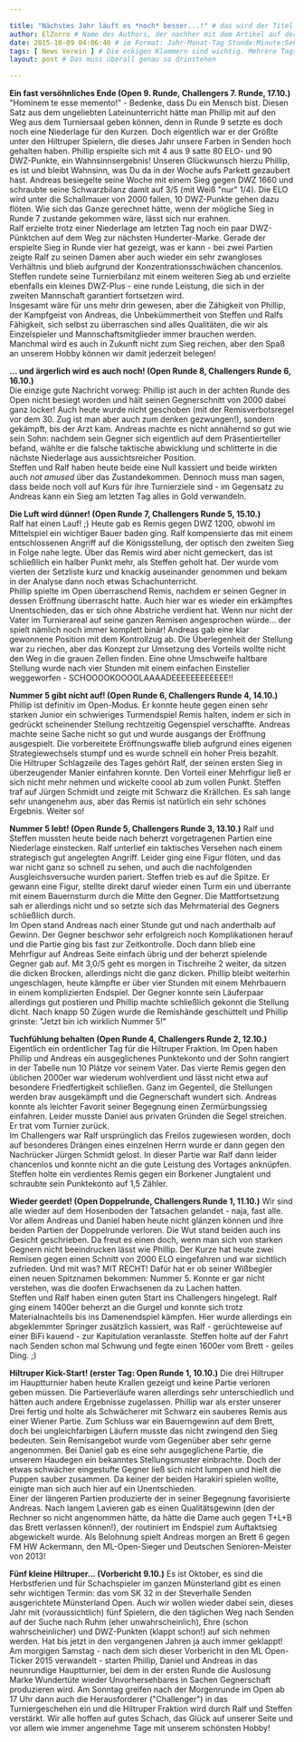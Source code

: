 ```yaml
---

title: "Nächstes Jahr läuft es *noch* besser...!" # das wird der Titel der Seite, am besten in Anführungszeichen (z.B. wenn er Sonderzeichen enthält)
author: ElZorro # Name des Authors, der nachher mit dem Artikel auf der Seite angezeigt wird; das ist unabhängig vom github-Benutzernamen
date: 2015-10-09 04:06:40 # im Format: Jahr-Monat-Tag Stunde:Minute:Sekunde, die Uhrzeit ist optional
tags: [ News Verein ] # Die eckigen Klammern sind wichtig. Mehrere Tags werden durch Kommas separiert
layout: post # Das muss überall genau so drinstehen

---
```

**Ein fast versöhnliches Ende (Open 9. Runde, Challengers 7. Runde, 17.10.)**
  "Hominem te esse memento!" - Bedenke, dass Du ein Mensch bist. Diesen Satz aus dem ungeliebten Lateinunterricht hätte man Phillip mit auf den Weg aus dem Turniersaal geben können, denn in Runde 9 setzte es doch noch eine Niederlage für den Kurzen. Doch eigentlich war er der Größte unter den Hiltruper Spielern, die dieses Jahr unsere Farben in Senden hoch gehalten haben. Phillip erspielte sich mit 4 aus 9 satte 80 ELO- und 90 DWZ-Punkte, ein Wahnsinnsergebnis! Unseren Glückwunsch hierzu Phillip, es ist und bleibt Wahnsinn, was Du da in der Woche aufs Parkett gezaubert hast. Andreas besiegelte seine Woche mit einem Sieg gegen DWZ 1660 und schraubte seine Schwarzbilanz damit auf 3/5 (mit Weiß "nur" 1/4). Die ELO wird unter die Schallmauer von 2000 fallen, 10 DWZ-Punkte gehen dazu flöten. Wie sich das Ganze gerechnet hätte, wenn der mögliche Sieg in Runde 7 zustande gekommen wäre, lässt sich nur erahnen.  
  Ralf erzielte trotz einer Niederlage am letzten Tag noch ein paar DWZ-Pünktchen auf dem Weg zur nächsten Hunderter-Marke. Gerade der erspielte Sieg in Runde vier hat gezeigt, was er kann - bei zwei Partien zeigte Ralf zu seinen Damen aber auch wieder ein sehr zwangloses Verhältnis und blieb aufgrund der Konzentrationsschwächen chancenlos. Steffen rundete seine Turnierbilanz mit einem weiteren Sieg ab und erzielte ebenfalls ein kleines DWZ-Plus - eine runde Leistung, die sich in der zweiten Mannschaft garantiert fortsetzen wird.  
  Insgesamt wäre für uns mehr drin gewesen, aber die Zähigkeit von Phillip, der Kampfgeist von Andreas, die Unbekümmertheit von Steffen und Ralfs Fähigkeit, sich selbst zu überraschen sind alles Qualitäten, die wir als Einzelspieler und Mannschaftsmitglieder immer brauchen werden. Manchmal wird es auch in Zukunft nicht zum Sieg reichen, aber den Spaß an unserem Hobby können wir damit jederzeit belegen!

<!-- continue -->
**... und ärgerlich wird es auch noch! (Open Runde 8, Challengers Runde 6, 16.10.)**  
  Die einzige gute Nachricht vorweg: Phillip ist auch in der achten Runde des Open nicht besiegt worden und hält seinen Gegnerschnitt von 2000 dabei ganz locker! Auch heute wurde nicht geschoben (mit der Remisverbotsregel vor dem 30. Zug ist man aber auch zum denken gezwungen!), sondern gekämpft, bis der Arzt kam. Andreas machte es nicht annähernd so gut wie sein Sohn: nachdem sein Gegner sich eigentlich auf dem Präsentierteller befand, wählte er die falsche taktische abwicklung und schlitterte in die nächste Niederlage aus aussichtsreicher Position.  
  Steffen und Ralf haben heute beide eine Null kassiert und beide wirkten auch *not amused* über das Zustandekommen. Dennoch muss man sagen, dass beide noch voll auf Kurs für ihre Turnierziele sind - im Gegensatz zu Andreas kann ein Sieg am letzten Tag alles in Gold verwandeln.


**Die Luft wird dünner! (Open Runde 7, Challengers Runde 5, 15.10.)**  
  Ralf hat einen Lauf! ;) Heute gab es Remis gegen DWZ 1200, obwohl im Mittelspiel ein wichtiger Bauer baden ging. Ralf kompensierte das mit einem entschlossenen Angriff auf die Königsstellung, der optisch den zweiten Sieg in Folge nahe legte. Über das Remis wird aber nicht gemeckert, das ist schließlich ein halber Punkt mehr, als Steffen geholt hat. Der wurde vom vierten der Setzliste kurz und knackig auseinander genommen und bekam in der Analyse dann noch etwas Schachunterricht.  
  Phillip spielte im Open überraschend Remis, nachdem er seinen Gegner in dessen Eröffnung überrascht hatte. Auch hier war es wieder ein erkämpftes Unentschieden, das er sich ohne Abstriche verdient hat. Wenn nur nicht der Vater im Turnierareal auf seine ganzen Remisen angesprochen würde... der spielt nämlich noch immer komplett binär! Andreas gab eine klar gewonnene Position mit dem Kontrollzug ab. Die Überlegenheit der Stellung war zu riechen, aber das Konzept zur Umsetzung des Vorteils wollte nicht den Weg in die grauen Zellen finden. Eine ohne Umschweife haltbare Stellung wurde nach vier Stunden mit einem einfachen Einsteller weggeworfen - SCHOOOOKOOOOLAAAADEEEEEEEEEEEE!!

<!-- continue -->
**Nummer 5 gibt nicht auf! (Open Runde 6, Challengers Runde 4, 14.10.)**
  Phillip ist definitiv im Open-Modus. Er konnte heute gegen einen sehr starken Junior ein schwieriges Turmendspiel Remis halten, indem er sich in gedrückt scheinender Stellung rechtzeitig Gegenspiel verschaffte. Andreas machte seine Sache nicht so gut und wurde ausgangs der Eröffnung ausgespielt. Die vorbereitete Eröffnungswaffe blieb aufgrund eines eigenen Strategiewechsels stumpf und es wurde schnell ein hoher Preis bezahlt.  
  Die Hiltruper Schlagzeile des Tages gehört Ralf, der seinen ersten Sieg in überzeugender Manier einfahren konnte. Den Vorteil einer Mehrfigur ließ er sich nicht mehr nehmen und wickelte coool ab zum vollen Punkt. Steffen traf auf Jürgen Schmidt und zeigte mit Schwarz die Krällchen. Es sah lange sehr unangenehm aus, aber das Remis ist natürlich ein sehr schönes Ergebnis. Weiter so!


**Nummer 5 lebt! (Open Runde 5, Challengers Runde 3, 13.10.)**
  Ralf und Steffen mussten heute beide nach beherzt vorgetragenen Partien eine Niederlage einstecken. Ralf unterlief ein taktisches Versehen nach einem strategisch gut angelegten Angriff. Leider ging eine Figur flöten, und das war nicht ganz so schnell zu sehen, und auch die nachfolgenden Ausgleichsversuche wurden pariert. Steffen trieb es auf die Spitze. Er gewann eine Figur, stellte direkt daruf wieder einen Turm ein und überrante mit einem Bauernsturm durch die Mitte den Gegner. Die Mattfortsetzung sah er allerdings nicht und so setzte sich das Mehrmaterial des Gegners schließlich durch.  
  Im Open stand Andreas nach einer Stunde gut und nach anderthalb auf Gewinn. Der Gegner beschwor sehr erfolgreich noch Komplikationen herauf und die Partie ging bis fast zur Zeitkontrolle. Doch dann blieb eine Mehrfigur auf Andreas Seite einfach übrig und der beherzt spielende Gegner gab auf. Mit 3,0/5 geht es morgen in Tischreihe 2 weiter, da sitzen die dicken Brocken, allerdings nicht die ganz dicken. Phillip bleibt weiterhin ungeschlagen, heute kämpfte er über vier Stunden mit einem Mehrbauern in einem komplizierten Endspiel. Der Gegner konnte sein Läuferpaar allerdings gut postieren und Phillip machte schließlich gekonnt die Stellung dicht. Nach knapp 50 Zügen wurde die Remishände geschüttelt und Phillip grinste: "Jetzt bin ich wirklich Nummer 5!"

**Tuchfühlung behalten (Open Runde 4, Challengers Runde 2, 12.10.)**
  Eigentlich ein ordentlicher Tag für die Hiltruper Fraktion. Im Open haben Phillip und Andreas ein ausgeglichenes Punktekonto und der Sohn rangiert in der Tabelle nun 10 Plätze vor seinem Vater. Das vierte Remis gegen den üblichen 2000er war wiederum wohlverdient und lässt nicht etwa auf besondere Friedfertigkeit schließen. Ganz im Gegenteil, die Stellungen werden brav ausgekämpft und die Gegnerschaft wundert sich. Andreas konnte als leichter Favorit seiner Begegnung einen Zermürbungssieg einfahren. Leider musste Daniel aus privaten Gründen die Segel streichen. Er trat vom Turnier zurück.  
  Im Challengers war Ralf ursprünglich das Freilos zugewiesen worden, doch auf besonderes Drängen eines einzelnen Herrn wurde er dann gegen den Nachrücker Jürgen Schmidt gelost. In dieser Partie war Ralf dann leider chancenlos und konnte nicht an die gute Leistung des Vortages anknüpfen. Steffen holte ein verdientes Remis gegen ein Borkener Jungtalent und schraubte sein Punktekonto auf 1,5 Zähler.


**Wieder geerdet! (Open Doppelrunde, Challengers Runde 1, 11.10.)**
  Wir sind alle wieder auf dem Hosenboden der Tatsachen gelandet - naja, fast alle. Vor allem Andreas und Daniel haben heute nicht glänzen können und ihre beiden Partien der Doppelrunde verloren. Die Wut stand beiden auch ins Gesicht geschrieben. Da freut es einen doch, wenn man sich von starken Gegnern nicht beeindrucken lässt wie Phillip. Der Kurze hat heute zwei Remisen gegen einen Schnitt von 2000 ELO eingefahren und war sichtlich zufrieden. Und mit was? MIT RECHT! Dafür hat er ob seiner Wißbegier einen neuen Spitznamen bekommen: Nummer 5. Konnte er gar nicht verstehen, was die doofen Erwachsenen da zu Lachen hatten.  
  Steffen und Ralf haben einen guten Start ins Challengers hingelegt. Ralf ging einem 1400er beherzt an die Gurgel und konnte sich trotz Materialnachteils bis ins Damenendspiel kämpfen. Hier wurde allerdings ein abgeklemmter Springer zusätzlich kassiert, was Ralf - gerüchteweise auf einer BiFi kauend - zur Kapitulation veranlasste. Steffen holte auf der Fahrt nach Senden schon mal Schwung und fegte einen 1600er vom Brett - geiles Ding. ;)


**Hiltruper Kick-Start! (erster Tag: Open Runde 1, 10.10.)**
  Die drei Hiltruper im Hauptturnier haben heute Krallen gezeigt und keine Partie verloren geben müssen. Die Partieverläufe waren allerdings sehr unterschiedlich und hätten auch andere Ergebnisse zugelassen. Phillip war als erster unserer Drei fertig und holte als Schwächerer mit Schwarz ein sauberes Remis aus einer Wiener Partie. Zum Schluss war ein Bauerngewinn auf dem Brett, doch bei ungleichfarbigen Läufern musste das nicht zwingend den Sieg bedeuten. Sein Remisangebot wurde vom Gegenüber aber sehr gerne angenommen.  Bei Daniel gab es eine sehr ausgeglichene Partie, die unserem Haudegen ein bekanntes Stellungsmuster einbrachte. Doch der etwas schwächer eingestufte Gegner ließ sich nicht lumpen und hielt die Puppen sauber zusammen. Da keiner der beiden Harakiri spielen wollte, einigte man sich auch hier auf ein Unentschieden.  
  Einer der längeren Partien produzierte der in seiner Begegnung favorisierte Andreas. Nach langem Lavieren gab es einen Qualitätsgewinn (den der Rechner so nicht angenommen hätte, da hätte die Dame auch gegen T+L+B das Brett verlassen können!), der routiniert im Endspiel zum Auftaktsieg abgewickelt wurde. Als Belohnung spielt Andreas morgen an Brett 6 gegen FM HW Ackermann, den ML-Open-Sieger und Deutschen Senioren-Meister von 2013!


**Fünf kleine Hiltruper... (Vorbericht 9.10.)**
  Es ist Oktober, es sind die Herbstferien und für Schachspieler im ganzen Münsterland gibt es einen sehr wichtigen Termin: das vom SK 32 in der Steverhalle Senden ausgerichtete Münsterland Open. Auch wir wollen wieder dabei sein, dieses Jahr mit (voraussichtlich) fünf Spielern, die den täglichen Weg nach Senden auf der Suche nach Ruhm (eher unwahrscheinlich), Ehre (schon wahrscheinlicher) und DWZ-Punkten (klappt schon!) auf sich nehmen werden. Hat bis jetzt in den vergangenen Jahren ja auch immer geklappt!  Am morgigen Samstag - nach dem sich dieser Vorbericht in den ML Open-Ticker 2015 verwandelt - starten Phillip, Daniel und Andreas in das neunrundige Hauptturnier, bei dem in der ersten Runde die Auslosung Marke Wundertüte wieder Unvorhersehbares in Sachen Gegnerschaft produzieren wird. Am Sonntag greifen nach der Morgenrunde im Open ab 17 Uhr dann auch die Herausforderer ("Challenger") in das Turniergeschehen ein und die Hiltruper Fraktion wird durch Ralf und Steffen verstärkt. Wir alle hoffen auf gutes Schach, das Glück auf unserer Seite und vor allem wie immer angenehme Tage mit unserem schönsten Hobby!
